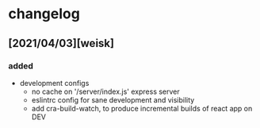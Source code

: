 # changelog

## [2021/04/03][weisk]
### added
  - development configs
    - no cache on '/server/index.js' express server
    - eslintrc config for sane development and visibility
    - add cra-build-watch, to produce incremental builds of react app on DEV
